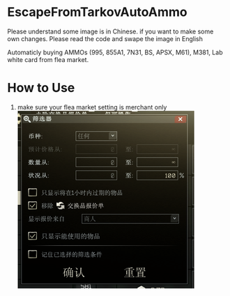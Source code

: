 # EscapeFromTarkovAutoAmmo
Please understand some image is in Chinese. if you want to make some own changes. Please read the code and swape the image in English

Automaticly buying AMMOs (995, 855A1, 7N31, BS, APSX, M61), M381, Lab white card from flea market.

# How to Use
1. make sure your flea market setting is merchant only
![image](https://github.com/Shaw9575/EscapeFromTarkovAutoAmmo/blob/main/ReadMeImage/%E5%B1%8F%E5%B9%95%E6%88%AA%E5%9B%BE%202021-06-24%20181255.png)
